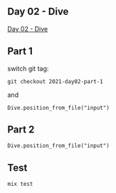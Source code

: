 ## Day 02 - Dive

[Day 02 - Dive](https://adventofcode.com/2021/day/2)

## Part 1

switch git tag:

```
git checkout 2021-day02-part-1
```

and

```
Dive.position_from_file("input")
```

## Part 2

```
Dive.position_from_file("input")
```

## Test

```
mix test
```
